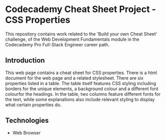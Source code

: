 # Codecademy Cheat Sheet Project - CSS Properties
This repository contains work related to the 'Build your own Cheat Sheet' challenge, of the Web Development Fundamentals module in the Codecademy Pro Full-Stack Engineer career path.

## Introduction
This web page contains a cheat sheet for CSS properties. There is a html document for the web page and a related stylesheet. There are six properties listed in a table. The table itself features CSS styling including borders for the unique elements, a background colour and a different font colourfor the headings. In the table, two columns feature different fonts for the text, while some explanations also include relevant styling to display what certain properties do. 

## Technologies
- Web Browser
